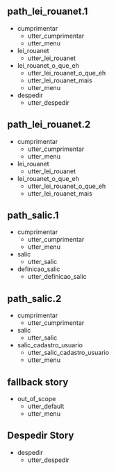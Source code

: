 ## path_lei_rouanet.1
* cumprimentar
  - utter_cumprimentar
  - utter_menu
* lei_rouanet
  - utter_lei_rouanet
* lei_rouanet_o_que_eh
  - utter_lei_rouanet_o_que_eh
  - utter_lei_rouanet_mais
  - utter_menu
* despedir
  - utter_despedir

## path_lei_rouanet.2
* cumprimentar
  - utter_cumprimentar
  - utter_menu
* lei_rouanet
  - utter_lei_rouanet
* lei_rouanet_o_que_eh
  - utter_lei_rouanet_o_que_eh
  - utter_lei_rouanet_mais

## path_salic.1
* cumprimentar
  - utter_cumprimentar
  - utter_menu
* salic
  - utter_salic
* definicao_salic
  - utter_definicao_salic

## path_salic.2
* cumprimentar
  - utter_cumprimentar
* salic
  - utter_salic
* salic_cadastro_usuario
  - utter_salic_cadastro_usuario
  - utter_menu

## fallback story
* out_of_scope
  - utter_default
  - utter_menu

## Despedir Story
* despedir
    - utter_despedir
